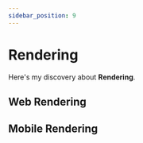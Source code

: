 ```yaml
---
sidebar_position: 9
---
```


# Rendering

Here's my discovery about **Rendering**.

## Web Rendering

## Mobile Rendering
